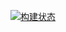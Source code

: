 [![构建状态](https://rishabh1rish.coding.net/badges/test/job/1413865/build.svg)](https://rishabh1rish.coding.net/p/test/ci/job)
